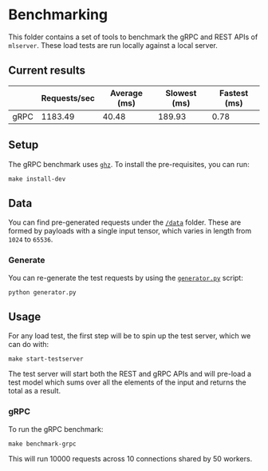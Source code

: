 # Benchmarking

This folder contains a set of tools to benchmark the gRPC and REST APIs of
`mlserver`.
These load tests are run locally against a local server.

## Current results

|      | Requests/sec | Average (ms) | Slowest (ms) | Fastest (ms) |
| ---- | ------------ | ------------ | ------------ | ------------ |
| gRPC | 1183.49      | 40.48        | 189.93       | 0.78         |

## Setup

The gRPC benchmark uses [`ghz`](https://ghz.sh/).
To install the pre-requisites, you can run:

```shell
make install-dev
```

## Data

You can find pre-generated requests under the [`/data`](./data) folder.
These are formed by payloads with a single input tensor, which varies in length
from `1024` to `65536`.

### Generate

You can re-generate the test requests by using the
[`generator.py`](./generator.py) script:

```shell
python generator.py
```

## Usage

For any load test, the first step will be to spin up the test server, which we
can do with:

```shell
make start-testserver
```

The test server will start both the REST and gRPC APIs and will pre-load a test
model which sums over all the elements of the input and returns the total as a
result.

### gRPC

To run the gRPC benchmark:

```shell
make benchmark-grpc
```

This will run 10000 requests across 10 connections shared by 50 workers.
